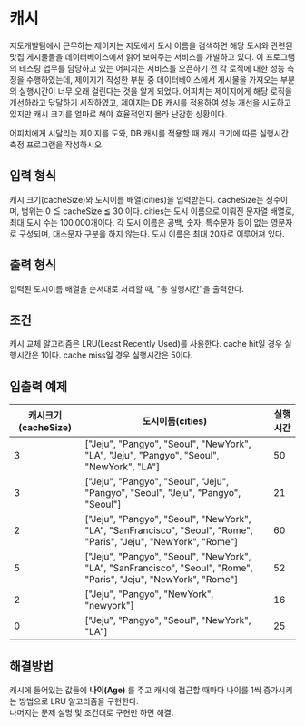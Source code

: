 ﻿# 캐시
지도개발팀에서 근무하는 제이지는 지도에서 도시 이름을 검색하면 해당 도시와 관련된 맛집 게시물들을 데이터베이스에서 읽어 보여주는 서비스를 개발하고 있다.
이 프로그램의 테스팅 업무를 담당하고 있는 어피치는 서비스를 오픈하기 전 각 로직에 대한 성능 측정을 수행하였는데, 제이지가 작성한 부분 중 데이터베이스에서 게시물을 가져오는 부분의 실행시간이 너무 오래 걸린다는 것을 알게 되었다.
어피치는 제이지에게 해당 로직을 개선하라고 닦달하기 시작하였고, 제이지는 DB 캐시를 적용하여 성능 개선을 시도하고 있지만 캐시 크기를 얼마로 해야 효율적인지 몰라 난감한 상황이다.

어피치에게 시달리는 제이지를 도와, DB 캐시를 적용할 때 캐시 크기에 따른 실행시간 측정 프로그램을 작성하시오.

## 입력 형식
캐시 크기(cacheSize)와 도시이름 배열(cities)을 입력받는다.
cacheSize는 정수이며, 범위는 0 ≦ cacheSize ≦ 30 이다.
cities는 도시 이름으로 이뤄진 문자열 배열로, 최대 도시 수는 100,000개이다.
각 도시 이름은 공백, 숫자, 특수문자 등이 없는 영문자로 구성되며, 대소문자 구분을 하지 않는다. 도시 이름은 최대 20자로 이루어져 있다.

## 출력 형식
입력된 도시이름 배열을 순서대로 처리할 때, "총 실행시간"을 출력한다.

## 조건
캐시 교체 알고리즘은 LRU(Least Recently Used)를 사용한다.
cache hit일 경우 실행시간은 1이다.
cache miss일 경우 실행시간은 5이다.

## 입출력 예제

| 캐시크기(cacheSize) |	도시이름(cities) |	실행시간 |
| ------------------ | ---------------- | -------- |
| 3	| ["Jeju", "Pangyo", "Seoul", "NewYork", "LA", "Jeju", "Pangyo", "Seoul", "NewYork", "LA"] |	50 |
| 3	| ["Jeju", "Pangyo", "Seoul", "Jeju", "Pangyo", "Seoul", "Jeju", "Pangyo", "Seoul"]	| 21 |
| 2	| ["Jeju", "Pangyo", "Seoul", "NewYork", "LA", "SanFrancisco", "Seoul", "Rome", "Paris", "Jeju", "NewYork", "Rome"]	| 60 |
| 5	| ["Jeju", "Pangyo", "Seoul", "NewYork", "LA", "SanFrancisco", "Seoul", "Rome", "Paris", "Jeju", "NewYork", "Rome"]	| 52 |
| 2	| ["Jeju", "Pangyo", "NewYork", "newyork"] | 16 |
| 0	| ["Jeju", "Pangyo", "Seoul", "NewYork", "LA"] | 25 |

## 해결방법
캐시에 들어있는 값들에 __나이(Age)__ 를 주고 캐시에 접근할 때마다 나이를 1씩 증가시키는 방법으로 LRU 알고리즘을 구현한다.  
나머지는 문제 설명 및 조건대로 구현만 하면 해결.
